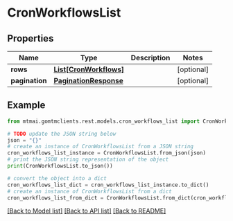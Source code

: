 # CronWorkflowsList


## Properties

Name | Type | Description | Notes
------------ | ------------- | ------------- | -------------
**rows** | [**List[CronWorkflows]**](CronWorkflows.md) |  | [optional] 
**pagination** | [**PaginationResponse**](PaginationResponse.md) |  | [optional] 

## Example

```python
from mtmai.gomtmclients.rest.models.cron_workflows_list import CronWorkflowsList

# TODO update the JSON string below
json = "{}"
# create an instance of CronWorkflowsList from a JSON string
cron_workflows_list_instance = CronWorkflowsList.from_json(json)
# print the JSON string representation of the object
print(CronWorkflowsList.to_json())

# convert the object into a dict
cron_workflows_list_dict = cron_workflows_list_instance.to_dict()
# create an instance of CronWorkflowsList from a dict
cron_workflows_list_from_dict = CronWorkflowsList.from_dict(cron_workflows_list_dict)
```
[[Back to Model list]](../README.md#documentation-for-models) [[Back to API list]](../README.md#documentation-for-api-endpoints) [[Back to README]](../README.md)


